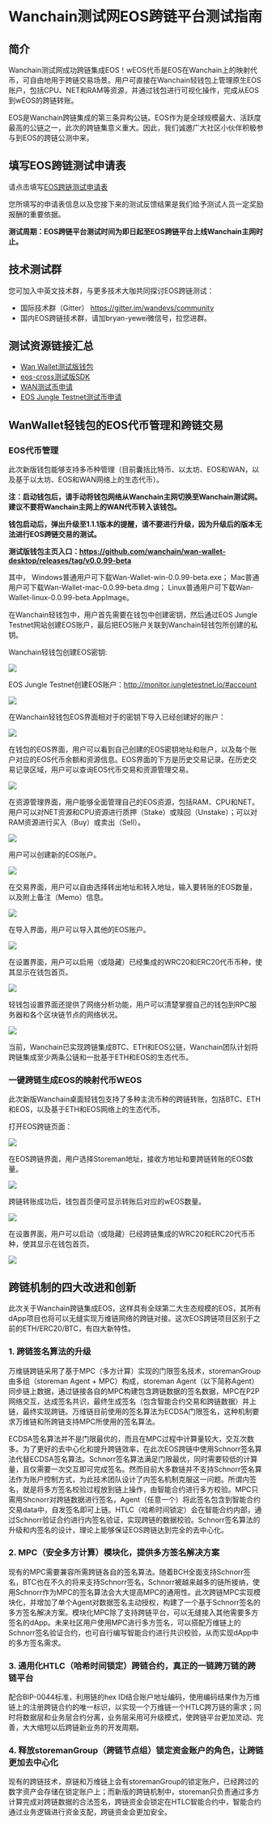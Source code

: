 # Wanchain测试网EOS跨链平台测试指南

## 简介

Wanchain测试网成功跨链集成EOS！wEOS代币是EOS在Wanchain上的映射代币，可自由地用于跨链交易场景。用户可直接在Wanchain轻钱包上管理原生EOS账户，包括CPU、NET和RAM等资源，并通过钱包进行可视化操作，完成从EOS到wEOS的跨链转账。
 
EOS是Wanchain跨链集成的第三条异构公链。EOS作为是全球规模最大、活跃度最高的公链之一，此次的跨链集意义重大。因此，我们诚邀广大社区小伙伴积极参与到EOS的跨链公测中来。

## 填写EOS跨链测试申请表

请点击填写[EOS跨链测试申请表](https://wj.qq.com/s2/5335901/8851)

您所填写的申请表信息以及您接下来的测试反馈结果是我们给予测试人员一定奖励报酬的重要依据。

**测试周期：EOS跨链平台测试时间为即日起至EOS跨链平台上线Wanchain主网时止。**

## 技术测试群

您可加入中英文技术群，与更多技术大咖共同探讨EOS跨链测试：

- 国际技术群（Gitter） https://gitter.im/wandevs/community
- 国内EOS跨链技术群，请加bryan-yewei微信号，拉您进群。

## 测试资源链接汇总

- [Wan Wallet测试版钱包](https://github.com/wanchain/wan-wallet-desktop/releases/tag/v0.0.99-beta)
- [eos-cross测试版SDK](https://github.com/wanchain/wanchain-js-sdk/tree/eos-cross)
- [WAN测试币申请](http://54.201.62.90/)
- [EOS Jungle Testnet测试币申请](http://monitor.jungletestnet.io/)

## WanWallet轻钱包的EOS代币管理和跨链交易

### EOS代币管理
 
此次新版钱包能够支持多币种管理（目前囊括比特币、以太坊、EOS和WAN，以及基于以太坊、EOS和WAN网络上的生态代币）。
 
**注：启动钱包后，请手动将钱包网络从Wanchain主网切换至Wanchain测试网。建议不要将Wanchain主网上的WAN代币转入该钱包。**

**钱包启动后，弹出升级至1.1.1版本的提醒，请不要进行升级，因为升级后的版本无法进行EOS跨链交易的测试。**

**测试版钱包主页入口：https://github.com/wanchain/wan-wallet-desktop/releases/tag/v0.0.99-beta**

其中，
Windows普通用户可下载Wan-Wallet-win-0.0.99-beta.exe；
Mac普通用户可下载Wan-Wallet-mac-0.0.99-beta.dmg；
Linux普通用户可下载Wan-Wallet-linux-0.0.99-beta.AppImage。

在Wanchain轻钱包中，用户首先需要在钱包中创建密钥，然后通过EOS Jungle Testnet网站创建EOS账户，最后把EOS账户关联到Wanchain轻钱包所创建的私钥。

Wanchain轻钱包创建EOS密钥:

![](https://www.wanchain.org/wp-content/uploads/2020/01/0102-12.png)

EOS Jungle Testnet创建EOS账户：http://monitor.jungletestnet.io/#account

![](https://www.wanchain.org/wp-content/uploads/2020/01/0102-13.png)

在Wanchain轻钱包EOS界面相对于的密钥下导入已经创建好的账户：

![](https://www.wanchain.org/wp-content/uploads/2020/01/0102-14.png)

在钱包的EOS界面，用户可以看到自己创建的EOS密钥地址和账户，以及每个账户对应的EOS代币余额和资源信息。EOS界面的下方是历史交易记录。在历史交易记录区域，用户可以查询EOS代币交易和资源管理交易。

![](https://www.wanchain.org/wp-content/uploads/2020/02/0102-02.png)
 
在资源管理界面，用户能够全面管理自己的EOS资源，包括RAM、CPU和NET。用户可以对NET资源和CPU资源进行质押（Stake）或赎回（Unstake）；可以对RAM资源进行买入（Buy）或卖出（Sell）。

![](https://www.wanchain.org/wp-content/uploads/2020/02/0102-03.png)
 
用户可以创建新的EOS账户。

![](https://www.wanchain.org/wp-content/uploads/2020/02/0102-04.png)

在交易界面，用户可以自由选择转出地址和转入地址，输入要转账的EOS数量，以及附上备注（Memo）信息。

![](https://www.wanchain.org/wp-content/uploads/2020/02/0102-05.png)

在导入界面，用户可以导入其他的EOS账户。
 
![](https://www.wanchain.org/wp-content/uploads/2020/02/0102-06.png)

在设置界面，用户可以启用（或隐藏）已经集成的WRC20和ERC20代币币种，使其显示在钱包首页。

![](https://www.wanchain.org/wp-content/uploads/2020/02/0102-07.png)

轻钱包设置界面还提供了网络分析功能，用户可以清楚掌握自己的钱包到RPC服务器和各个区块链节点的网络状况。

![](https://www.wanchain.org/wp-content/uploads/2020/02/0102-08.png)

当前，Wanchain已实现跨链集成BTC、ETH和EOS公链，Wanchain团队计划将跨链集成至少两条公链和一批基于ETH和EOS的生态代币。
 
### 一键跨链生成EOS的映射代币WEOS 
 
此次新版Wanchain桌面轻钱包支持了多种主流币种的跨链转账，包括BTC、ETH和EOS，以及基于ETH和EOS网络上的生态代币。

打开EOS跨链页面：

![](https://www.wanchain.org/wp-content/uploads/2020/01/0102-15.png)
 
在EOS跨链界面，用户选择Storeman地址，接收方地址和要跨链转账的EOS数量。

![](https://www.wanchain.org/wp-content/uploads/2020/02/0102-09.jpg)
 
跨链转账成功后，钱包首页便可显示转账后对应的wEOS数量。

![](https://www.wanchain.org/wp-content/uploads/2020/02/0102-10.png)
 
在设置界面，用户可以启动（或隐藏）已经跨链集成的WRC20和ERC20代币币种，使其显示在钱包首页。

![](https://www.wanchain.org/wp-content/uploads/2020/02/0102-11.png)

## 跨链机制的四大改进和创新
 
此次关于Wanchain跨链集成EOS，这样具有全球第二大生态规模的EOS，其所有dApp项目也将可以无缝实现万维链网络的跨链对接。这次EOS跨链项目区别于之前的ETH/ERC20/BTC，有四大新特性。
 
### 1. 跨链签名算法的升级

万维链跨链采用了基于MPC（多方计算）实现的门限签名技术，storemanGroup由多组（storeman Agent + MPC）构成，storeman Agent（以下简称Agent）同步链上数据，通过链接各自的MPC构建包含跨链数据的签名数据，MPC在P2P网络交互，达成签名共识，最终生成签名（包含智能合约交易和跨链数据）并上链，最终实现跨链。万维链目前使用的签名算法为ECDSA门限签名，这种机制要求万维链和所跨链支持MPC所使用的签名算法。

ECDSA签名算法并不是门限最优的，而且在MPC过程中计算量较大，交互次数多。为了更好的去中心化和提升跨链效率，在此次EOS跨链中使用Schnorr签名算法代替ECDSA签名算法。Schnorr签名算法满足门限最优，同时需要较低的计算量，且仅需要一次交互即可完成签名。然而目前大多数链并不支持Schnorr签名算法作为账户控制方式，为此技术团队设计了内签名机制克服这一问题。所谓内签名，就是将多方签名校验过程放到链上操作，由智能合约进行多方校验。MPC只需用Shcnorr对跨链数据进行签名，Agent（任意一个）将此签名包含到智能合约交易data中，自发签名即可上链。HTLC（哈希时间锁定）会在智能合约内部，通过Schnorr验证合约进行内签名验证，实现跨链的数据校验。Schnorr签名算法的升级和内签名的设计，理论上能够保证EOS跨链达到完全的去中心化。

### 2. MPC（安全多方计算）模块化，提供多方签名解决方案

现有的MPC需要兼容所需跨链各自的签名算法。随着BCH全面支持Schnorr签名，BTC也在不久的将来支持Schnorr签名，Schnorr被越来越多的链所接纳，使用Schnorr作为MPC的签名算法会大大提高MPC的通用性。此次跨链MPC实现模块化，并增加了单个Agent对数据签名主动授权，构建了一个基于Schnorr签名的多方签名解决方案。模块化MPC除了支持跨链平台，可以无缝接入其他需要多方签名的dApp。未来社区用户使用MPC进行多方签名，可以搭配万维链上的Schnorr签名验证合约，也可自行编写智能合约进行共识校验，从而实现dApp中的多方签名需求。
 
### 3. 通用化HTLC（哈希时间锁定）跨链合约，真正的一链跨万链的跨链平台

配合BIP-0044标准，利用链的hex ID结合账户地址编码，使用编码结果作为万维链上的注册跨链合约的唯一标识，以实现一个万维链一个HTLC跨万链的需求；同时将数据层和业务层合约分离，业务层采用可升级模式，使跨链平台更加灵动、完善，大大缩短以后跨链新业务的开发周期。
 
### 4. 释放storemanGroup（跨链节点组）锁定资金账户的角色，让跨链更加去中心化

现有的跨链技术，原链和万维链上会有storemanGroup的锁定账户，已经跨过的数字资产会存储在锁定账户上；而新版的跨链机制中，storeman只负责通过多方计算完成对跨链数据的合法签名，跨链资金会锁定在HTLC智能合约中，智能合约通过业务逻辑进行资金支配，跨链资金会更加安全。

